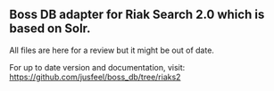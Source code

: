 
Boss DB adapter for Riak Search 2.0 which is based on Solr. 
-----------------------------------------------------------

All files are here for a review but it might be out of date. 

For up to date version and documentation, visit: https://github.com/jusfeel/boss_db/tree/riaks2 
